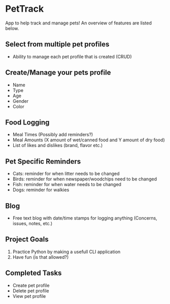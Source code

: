 # PetTrack
App to help track and manage pets! An overview of features are listed below.

## Select from multiple pet profiles
 - Ability to manage each pet profile that is created (CRUD)

## Create/Manage your pets profile
- Name
- Type
- Age
- Gender
- Color

## Food Logging
- Meal Times (Possibly add reminders?)
- Meal Amounts (X amount of wet/canned food and Y amount of dry food)
- List of likes and dislikes (brand, flavor etc.)

## Pet Specific Reminders
- Cats: reminder for when litter needs to be changed
- Birds: reminder for when newspaper/woodchips need to be changed
- Fish: reminder for when water needs to be changed
- Dogs: reminder for walkies

## Blog
- Free text blog with date/time stamps for logging anything (Concerns, issues, notes, etc.)

## Project Goals
1. Practice Python by making a usefull CLI application
2. Have fun (is that allowed?)

## Completed Tasks
- Create pet profile
- Delete pet profile
- View pet profile